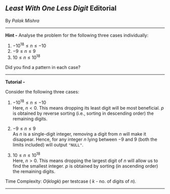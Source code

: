 ## ***Least With One Less Digit*** Editorial
By *Palak Mishra*
***

**Hint -** Analyse the problem for the following three cases individually:</br>
1. $-10^{18} ≤ n ≤ -10$
2. $-9 ≤ n ≤ 9$
3. $10 ≤ n ≤ 10^{18}$

Did you find a pattern in each case?
***

**Tutorial -**

Consider the following three cases:

1. $-10^{18} ≤ n ≤ -10$</br>
Here, $n < 0$. This means dropping its least digit will be most beneficial. $p$ is obtained by reverse sorting (i.e., sorting in descending order) the remaining digits.

2. $-9 ≤ n ≤ 9$</br>
As $n$ is a single-digit integer, removing a digit from $n$ will make it disappear. Hence, for any integer $n$ lying between $-9$ and $9$ (both the limits included) will output `"NULL"`.

3. $10 ≤ n ≤ 10^{18}$</br>
Here, $n > 0$. This means dropping the largest digit of $n$ will allow us to find the smallest integer. $p$ is obtained by sorting (in ascending order) the remaining digits.

Time Complexity: $O(klogk)$ per testcase ( $k$ - no. of digits of $n$).

***
